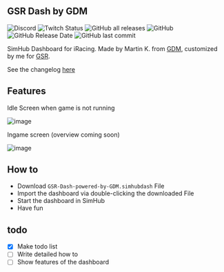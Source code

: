 ## GSR Dash by GDM
![Discord](https://img.shields.io/discord/170289352604254217?label=discord.gg%2Fgsr&logo=discord) ![Twitch Status](https://img.shields.io/twitch/status/germansimracing?logo=twitch) ![GitHub all releases](https://img.shields.io/github/downloads/moddok/GSR-Dash-by-GDM/total) ![GitHub](https://img.shields.io/github/license/moddok/gsr-dash-by-gdm) ![GitHub Release Date](https://img.shields.io/github/release-date/moddok/gsr-dash-by-gdm) ![GitHub last commit](https://img.shields.io/github/last-commit/moddok/gsr-dash-by-gdm) 


SimHub Dashboard for iRacing.
Made by Martin K. from [GDM](http://glowingdiscmotorsport.de/), customized by me for [GSR](https://www.germansimracing.de).

See the changelog [here](https://github.com/moddok/GSR-Dash-by-GDM/releases)

Features
------
Idle Screen when game is not running

![image](https://github.com/moddok/GSR-Dash-by-GDM/blob/main/src/images/screen_idle.png)

Ingame screen (overview coming soon)

![image](https://github.com/moddok/GSR-Dash-by-GDM/blob/main/src/images/screen_ingame.png)


How to
------
* Download `GSR-Dash-powered-by-GDM.simhubdash` File
* Import the dashboard via double-clicking the downloaded File
* Start the dashboard in SimHub
* Have fun

todo
------
- [x] Make todo list
- [ ] Write detailed how to
- [ ] Show features of the dashboard
